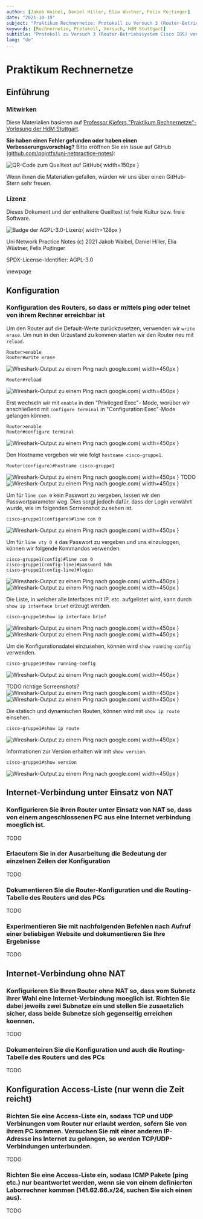 ```yaml
---
author: [Jakob Waibel, Daniel Hiller, Elia Wüstner, Felix Pojtinger]
date: "2021-10-19"
subject: "Praktikum Rechnernetze: Protokoll zu Versuch 3 (Router-Betriebssystem Cisco IOS) von Gruppe 1"
keywords: [Rechnernetze, Protokoll, Versuch, HdM Stuttgart]
subtitle: "Protokoll zu Versuch 3 (Router-Betriebssystem Cisco IOS) von Gruppe 1"
lang: "de"
...
```


# Praktikum Rechnernetze

## Einführung

### Mitwirken

Diese Materialien basieren auf [Professor Kiefers "Praktikum Rechnernetze"-Vorlesung der HdM Stuttgart](https://www.hdm-stuttgart.de/vorlesung_detail?vorlid=5212254).

**Sie haben einen Fehler gefunden oder haben einen Verbesserungsvorschlag?** Bitte eröffnen Sie ein Issue auf GitHub ([github.com/pojntfx/uni-netpractice-notes](https://github.com/pojntfx/uni-netpractice-notes)):

![QR-Code zum Quelltext auf GitHub](./static/qr.png){ width=150px }

Wenn ihnen die Materialien gefallen, würden wir uns über einen GitHub-Stern sehr freuen.

### Lizenz

Dieses Dokument und der enthaltene Quelltext ist freie Kultur bzw. freie Software.

![Badge der AGPL-3.0-Lizenz](https://www.gnu.org/graphics/agplv3-155x51.png){ width=128px }

Uni Network Practice Notes (c) 2021 Jakob Waibel, Daniel Hiller, Elia Wüstner, Felix Pojtinger

SPDX-License-Identifier: AGPL-3.0

\newpage

## Konfiguration

### Konfiguration des Routers, so dass er mittels ping oder telnet von ihrem Rechner erreichbar ist

Um den Router auf die Default-Werte zurückzusetzen, verwenden wir ```write erase```. Um nun in den Urzustand zu kommen starten wir den Router neu mit ```reload```.
```shell
Router>enable
Router#write erase
```
![Wireshark-Output zu einem Ping nach `google.com`](./static/aufgabe1_write_erase.png){ width=450px }
```shell
Router#reload
```
![Wireshark-Output zu einem Ping nach `google.com`](./static/aufgabe1_write_erase_full.png){ width=450px }

Erst wechseln wir mit ```enable``` in den "Privileged Exec"- Mode, worüber wir anschließend mit ```configure terminal``` in "Configuration Exec"-Mode gelangen können.
```shell
Router>enable
Router#configure terminal
```
![Wireshark-Output zu einem Ping nach `google.com`](./static/aufgabe1_configure_terminal.png){ width=450px }

Den Hostname vergeben wir wie folgt ```hostname cisco-gruppe1```.
```shell
Router(configure)#hostname cisco-gruppe1
```
![Wireshark-Output zu einem Ping nach `google.com`](./static/aufgabe1_set_hostname.png){ width=450px }
TODO
![Wireshark-Output zu einem Ping nach `google.com`](./static/aufgabe1_set_ip_address.png){ width=450px }

Um für ```line con 0``` kein Passwort zu vergeben, lassen wir den Passwortparameter weg. Dies sorgt jedoch dafür, dass der Login verwährt wurde, wie im folgenden Scrreenshot zu sehen ist.
```shell
cisco-gruppe1(configure)#line con 0
```
![Wireshark-Output zu einem Ping nach `google.com`](./static/aufgabe1_line_con_0_login.png){ width=450px }

Um für ```line vty 0 4``` das Passwort zu vergeben und uns einzuloggen, können wir folgende Kommandos verwenden.
```shell
cisco-gruppe1(config)#line con 0
cisco-gruppe1(config-line)#password hdm
cisco-gruppe1(config-line)#login
```
![Wireshark-Output zu einem Ping nach `google.com`](./static/aufgabe1_set_password_short.png){ width=450px }
![Wireshark-Output zu einem Ping nach `google.com`](./static/aufgabe1_set_password.png){ width=450px }

Die Liste, in welcher alle Interfaces mit IP, etc. aufgelistet wird, kann durch ```show ip interface brief``` erzeugt werden.
```shell
cisco-gruppe1#show ip interface brief
```
![Wireshark-Output zu einem Ping nach `google.com`](./static/aufgabe1_brief_interface.png){ width=450px }
![Wireshark-Output zu einem Ping nach `google.com`](./static/aufgabe1_change_state_to_up.png){ width=450px }

Um die Konfigurationsdatei einzusehen, können wird ```show running-config``` verwenden.
```shell
cisco-gruppe1#show running-config
```
![Wireshark-Output zu einem Ping nach `google.com`](./static/aufgabe1_show_running_config.png){ width=450px }

TODO richtige Scrreenshots?
![Wireshark-Output zu einem Ping nach `google.com`](./static/aufgabe1_show_ip_interface_brief.png){ width=450px }
![Wireshark-Output zu einem Ping nach `google.com`](./static/aufgabe1_show_ip_interfaces_brief.png){ width=450px }

Die statisch und dynamischen Routen, können wird mit ```show ip route``` einsehen.
```shell
cisco-gruppe1#show ip route
```
![Wireshark-Output zu einem Ping nach `google.com`](./static/aufgabe1_show_ip_route.png){ width=450px }

Informationen zur Version erhalten wir mit ```show version```.
```shell
cisco-gruppe1#show version
```
![Wireshark-Output zu einem Ping nach `google.com`](./static/aufgabe1_show_version.png){ width=450px }

## Internet-Verbindung unter Einsatz von NAT

### Konfigurieren Sie ihren Router unter Einsatz von NAT so, dass von einem angeschlossenen PC aus eine Internet verbindung moeglich ist. 

TODO

### Erlaeutern Sie in der Ausarbeitung die Bedeutung der einzelnen Zeilen der Konfiguration

TODO

### Dokumentieren Sie die Router-Konfiguration und die Routing-Tabelle des Routers und des PCs 

TODO

### Experimentieren Sie mit nachfolgenden Befehlen nach Aufruf einer beliebigen Website und dokumentieren Sie Ihre Ergebnisse

TODO

## Internet-Verbindung ohne NAT 

### Konfigurieren Sie Ihren Router ohne NAT so, dass vom Subnetz ihrer Wahl eine Internet-Verbindung moeglich ist. Richten Sie dabei jeweils zwei Subnetze ein und stellen Sie zusaetzlich sicher, dass beide Subnetze sich gegenseitig erreichen koennen.

TODO

### Dokumenteiren Sie die Konfiguration und auch die Routing-Tabelle des Routers und des PCs

TODO

## Konfiguration Access-Liste (nur wenn die Zeit reicht)

### Richten Sie eine Access-Liste ein, sodass TCP und UDP Verbinungen vom Router nur erlaubt werden, sofern Sie von ihrem PC kommen. Versuchen Sie mit einer anderen IP-Adresse ins Internet zu gelangen, so werden TCP/UDP-Verbindungen unterbunden.

TODO

### Richten Sie eine Access-Liste ein, sodass ICMP Pakete (ping etc.) nur beantwortet werden, wenn sie von einem definierten Laborrechner kommen (141.62.66.x/24, suchen Sie sich einen aus).

TODO